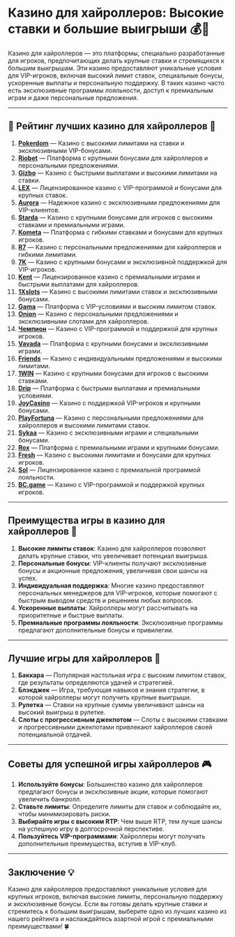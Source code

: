 # Казино для хайроллеров: Высокие ставки и большие выигрыши 💰🎲

Казино для хайроллеров — это платформы, специально разработанные для игроков, предпочитающих делать крупные ставки и стремящихся к большим выигрышам. Эти казино предоставляют уникальные условия для VIP-игроков, включая высокий лимит ставок, специальные бонусы, ускоренные выплаты и персональную поддержку. В таких казино часто есть эксклюзивные программы лояльности, доступ к премиальным играм и даже персональные предложения.

---

## 🎲 Рейтинг лучших казино для хайроллеров 🎲

1. **[Pokerdom](https://brandplay.link/4k77v2yx)** — Казино с высокими лимитами на ставки и эксклюзивными VIP-бонусами.
2. **[Riobet](https://brandplay.link/7xBLTPyj)** — Платформа с крупными бонусами для хайроллеров и персональными предложениями.
3. **[Gizbo](https://brandplay.link/bprXw4YV)** — Казино с быстрыми выплатами и высокими лимитами на ставки.
4. **[LEX](https://brandplay.link/zW4hdDFV)** — Лицензированное казино с VIP-программой и бонусами для крупных ставок.
5. **[Aurora](https://10trafic-stat2.com/click/668546556bcc6313411604bd/6766/13032/subaccount)** — Надежное казино с эксклюзивными предложениями для VIP-клиентов.
6. **[Starda](https://brandplay.link/fB7xwRFL)** — Казино с крупными бонусами для игроков с высокими ставками и премиальными играми.
7. **[Kometa](https://brandplay.link/8ZymQJV8)** — Платформа с гибкими ставками и бонусами для крупных игроков.
8. **[R7](https://brandplay.link/bMd3Yjsw)** — Казино с персональными предложениями для хайроллеров и гибкими лимитами.
9. **[7K](https://brandplay.link/BvQyFShp)** — Казино с крупными бонусами и эксклюзивной поддержкой для VIP-игроков.
10. **[Kent](https://brandplay.link/Fv2WP3js)** — Лицензированное казино с премиальными играми и быстрыми выплатами для хайроллеров.
11. **[1Xslots](https://brandplay.link/hSB1khtr)** — Казино с высокими лимитами ставок и эксклюзивными бонусами.
12. **[Gama](https://brandplay.link/j6NMKsDz)** — Платформа с VIP-условиями и высоким лимитом ставок.
13. **[Onion](https://brandplay.link/zBGRVpQ9)** — Казино с персональными предложениями и эксклюзивными слотами для хайроллеров.
14. **[Чемпион](https://temon-gter.cfd/go/lRq?p80412p304504pcc44t17455)** — Казино с VIP-программой и поддержкой для крупных игроков.
15. **[Vavada](https://vavadapartner.pro/?promo=ea5c9275-6854-4505-94fc-95ab18221945-linkb2)** — Платформа с крупными бонусами и эксклюзивными играми.
16. **[Friends](https://gofriends.vc/linkb2)** — Казино с индивидуальными предложениями и высокими лимитами.
17. **[1WIN](https://brandplay.link/smXVpBbG)** — Казино с крупными бонусами для игроков с высокими ставками.
18. **[Drip](https://drp-ircp01.com/c07e6a3db)** — Платформа с быстрыми выплатами и премиальными условиями.
19. **[JoyCasino](https://rpc30.call2me.pro/?/ru/registration?apkpop=0&partner=p24970p3291217pc98f)** — Казино с поддержкой VIP-игроков и крупными бонусами.
20. **[PlayFortuna](https://fortunapromo.net/alt/playfortuna/registration?0dc4a9362a71feb7e3f165fb8e766f70)** — Казино с персональными предложениями для хайроллеров и высокими лимитами ставок.
21. **[Sykaa](https://s-two-way.com/?source=linkb2&pid=30697)** — Казино с эксклюзивными играми и специальными бонусами.
22. **[Rox](https://rox-pvwfpjgcxe.com/cb1ee18a5)** — Платформа с премиальными играми и крупными бонусами.
23. **[Fresh](https://fresh-eumwkxwao.com/c3f7b485d)** — Казино с высокими лимитами и бонусами для крупных игроков.
24. **[Sol](https://sol-mmtdzfbaco.com/cb2415bca)** — Лицензированное казино с премиальной программой лояльности.
25. **[BC.game](https://partnerbcgame.com/dcc53d441)** — Казино с VIP-программой и поддержкой крупных игроков.

---

## Преимущества игры в казино для хайроллеров 🎁

1. **Высокие лимиты ставок**: Казино для хайроллеров позволяют делать крупные ставки, что увеличивает потенциал выигрыша.
2. **Персональные бонусы**: VIP-клиенты получают эксклюзивные бонусы и акционные предложения, увеличивая свои шансы на успех.
3. **Индивидуальная поддержка**: Многие казино предоставляют персональных менеджеров для VIP-игроков, которые помогают с быстрым выводом средств и решением любых вопросов.
4. **Ускоренные выплаты**: Хайроллеры могут рассчитывать на приоритетные и быстрые выплаты.
5. **Премиальные программы лояльности**: Эксклюзивные программы предлагают дополнительные бонусы и привилегии.

---

## Лучшие игры для хайроллеров 🎰

1. **Баккара** — Популярная настольная игра с высоким лимитом ставок, где результаты определяются удачей и стратегией.
2. **Блэкджек** — Игра, требующая навыков и знания стратегии, в которой хайроллеры могут получить крупные выигрыши.
3. **Рулетка** — Ставки на крупные суммы увеличивают шансы на высокий выигрыш в рулетке.
4. **Слоты с прогрессивным джекпотом** — Слоты с высокими ставками и прогрессивными джекпотами привлекают хайроллеров своей потенциальной отдачей.

---

## Советы для успешной игры хайроллеров 🎮

1. **Используйте бонусы**: Большинство казино для хайроллеров предлагают бонусы и эксклюзивные акции, которые помогают увеличить банкролл.
2. **Ставьте лимиты**: Определите лимиты для ставок и соблюдайте их, чтобы минимизировать риски.
3. **Выбирайте игры с высоким RTP**: Чем выше RTP, тем лучше шансы на успешную игру в долгосрочной перспективе.
4. **Пользуйтесь VIP-программами**: Хайроллеры могут получать дополнительные преимущества, вступив в VIP-клуб.

---

## Заключение 💡

Казино для хайроллеров предоставляют уникальные условия для крупных игроков, включая высокие лимиты, персональную поддержку и эксклюзивные бонусы. Если вы готовы делать крупные ставки и стремитесь к большим выигрышам, выберите одно из лучших казино из нашего рейтинга и наслаждайтесь азартной игрой с премиальными преимуществами! 🍀
